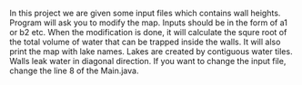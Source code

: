 In this project we are given some input files which contains wall heights. Program will ask you to modify the map. Inputs should be in the form of a1 or b2 etc. When the modification is done, it will calculate the squre root of the total volume of water that can be trapped inside the walls. It will also print the map with lake names. Lakes are created by contiguous water tiles. Walls leak water in diagonal direction. If you want to change the input file, change the line 8 of the Main.java.
